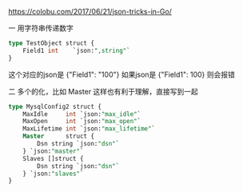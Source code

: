  https://colobu.com/2017/06/21/json-tricks-in-Go/
 
 一
 用字符串传递数字
 ```sql
 type TestObject struct {
     Field1 int    `json:",string"`
 }
```

 这个对应的json是 {"Field1": "100"}
 如果json是 {"Field1": 100} 则会报错

二 多个的化，比如 Master 这样也有利于理解，直接写到一起
```sql
type MysqlConfig2 struct {
	MaxIdle     int `json:"max_idle"`
	MaxOpen     int `json:"max_open"`
	MaxLifetime int `json:"max_lifetime"`
	Master      struct {
		Dsn string `json:"dsn"`
	} `json:"master"`
	Slaves []struct {
		Dsn string `json:"dsn"`
	} `json:"slaves"`
}
```